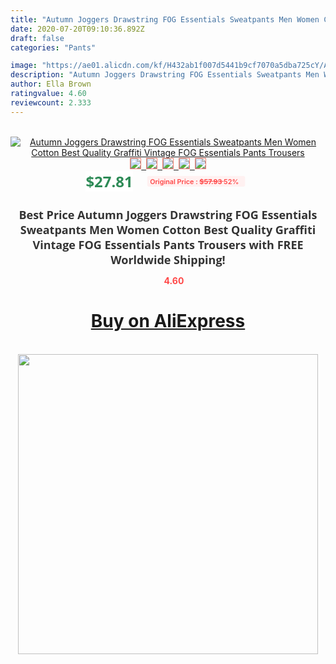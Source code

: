 ```yaml
---
title: "Autumn Joggers Drawstring FOG Essentials Sweatpants Men Women Cotton Best Quality Graffiti Vintage FOG Essentials Pants Trousers"
date: 2020-07-20T09:10:36.892Z
draft: false
categories: "Pants"

image: "https://ae01.alicdn.com/kf/H432ab1f007d5441b9cf7070a5dba725cY/Autumn-Joggers-Drawstring-FOG-Essentials-Sweatpants-Men-Women-Cotton-Best-Quality-Graffiti-Vintage-FOG-Essentials-Pants.jpg"
description: "Autumn Joggers Drawstring FOG Essentials Sweatpants Men Women Cotton Best Quality Graffiti Vintage FOG Essentials Pants Trousers"
author: Ella Brown
ratingvalue: 4.60
reviewcount: 2.333
---
```

<br>
<div style="text-align: center;">
<a href="https://s.click.aliexpress.com/e/_ADC4tX" target="_blank" rel="nofollow noopener noreferrer"><img alt="Autumn Joggers Drawstring FOG Essentials Sweatpants Men Women Cotton Best Quality Graffiti Vintage FOG Essentials Pants Trousers" class="magnifier-image" src="https://ae01.alicdn.com/kf/H432ab1f007d5441b9cf7070a5dba725cY/Autumn-Joggers-Drawstring-FOG-Essentials-Sweatpants-Men-Women-Cotton-Best-Quality-Graffiti-Vintage-FOG-Essentials-Pants.jpg_640x640.jpg">
<br>
<img style="border:1px solid salmon" src="https://ae01.alicdn.com/kf/H432ab1f007d5441b9cf7070a5dba725cY/Autumn-Joggers-Drawstring-FOG-Essentials-Sweatpants-Men-Women-Cotton-Best-Quality-Graffiti-Vintage-FOG-Essentials-Pants.jpg_120x120.jpg">&nbsp;&nbsp;<img style="border:1px solid salmon" src="https://ae01.alicdn.com/kf/H6e28b0a20c674eb2bfba2a1b558f2687N/Autumn-Joggers-Drawstring-FOG-Essentials-Sweatpants-Men-Women-Cotton-Best-Quality-Graffiti-Vintage-FOG-Essentials-Pants.jpg_120x120.jpg">&nbsp;&nbsp;<img style="border:1px solid salmon" src="https://ae01.alicdn.com/kf/Ha99347837bee422fb3c14d93e199b9adw/Autumn-Joggers-Drawstring-FOG-Essentials-Sweatpants-Men-Women-Cotton-Best-Quality-Graffiti-Vintage-FOG-Essentials-Pants.jpg_120x120.jpg">&nbsp;&nbsp;<img style="border:1px solid salmon" src="https://ae01.alicdn.com/kf/Hed00066b0c5a4bf59276811ebd46da743/Autumn-Joggers-Drawstring-FOG-Essentials-Sweatpants-Men-Women-Cotton-Best-Quality-Graffiti-Vintage-FOG-Essentials-Pants.jpg_120x120.jpg">&nbsp;&nbsp;<img style="border:1px solid salmon" src="https://ae01.alicdn.com/kf/Ha8b99908eae2486f8528c215018c5c8fS/Autumn-Joggers-Drawstring-FOG-Essentials-Sweatpants-Men-Women-Cotton-Best-Quality-Graffiti-Vintage-FOG-Essentials-Pants.jpg_120x120.jpg"></a></div><br0>
<div style="text-align: center;"><span style="background-color: white; border: 0px; box-sizing: border-box; color: seagreen; display: inline-block; font-family: &quot;open sans&quot; , &quot;arial&quot; , &quot;helvetica&quot; , sans-serif , &quot;heiti&quot;; font-size: 24px; font-stretch: inherit; font-weight: 700; line-height: inherit; margin: 0px 10px 0px 0px; padding: 0px; vertical-align: middle;">$27.81 </span>
<span style="background: rgb(255 , 241 , 241); border-radius: 3px; border: 0px; box-sizing: border-box; color: #ff4747; display: inline-block; font-family: inherit; font-size: 12px; font-stretch: inherit; font-style: inherit; font-variant: inherit; font-weight: 600; line-height: inherit; margin: 0px; padding: 2px 5px; transform: scale(0.9); vertical-align: middle;">Original Price : <b style="text-decoration: line-through;">$57.93 </b> 52%&nbsp;&nbsp;</span></div>
<h1 style="color: #333333; display: inline-block; font-family: &quot;open sans&quot; , &quot;arial&quot; , &quot;helvetica&quot; , sans-serif , &quot;heiti&quot;; font-size: 18px; font-stretch: inherit; font-weight: 700; text-align: center;">Best Price Autumn Joggers Drawstring FOG Essentials Sweatpants Men Women Cotton Best Quality Graffiti Vintage FOG Essentials Pants Trousers with FREE Worldwide Shipping!</h1>
<div style="color: #ff4747; text-align: center;">
<img src="https://4.bp.blogspot.com/-M0ZcTcb-5uY/XleCXlxnR4I/AAAAAAAAAEc/OrjgMkXV1oMQFaCRZj5HQwOCBcu3w1FegCPcBGAYYCw/s1600/star.png" style="height: 15px;">&nbsp;<b>4.60</b></div>
<div class="button_cont" align="center"><a class="buynow_a" href="https://s.click.aliexpress.com/e/_ADC4tX" target="_blank" rel="nofollow noopener noreferrer"><H1>Buy on AliExpress</H1></a></div><br>
<div class="separator" style="clear: both; text-align: center;">
<img src="https://lh3.googleusercontent.com/-pTy5HemUv9M/XlePHvY0dAI/AAAAAAAAAE4/0nX5iRUoIWY8eMW9Dpxeirr157OZliDIgCLcBGAsYHQ/s1600/badge.gif" width="480">
</div>
